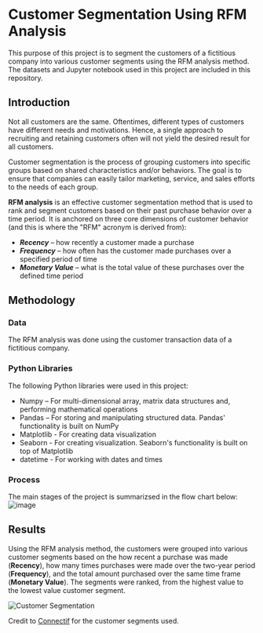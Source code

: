 # Customer Segmentation Using RFM Analysis
This purpose of this project is to segment the customers of a fictitious company into various customer segments using the RFM analysis method. The datasets and Jupyter notebook used in this project are included in this repository.
## Introduction
Not all customers are the same. Oftentimes, different types of customers have different needs and motivations. Hence, a single approach to recruiting and retaining customers often will not yield the desired result for all customers.

Customer segmentation is the process of grouping customers into specific groups based on shared characteristics and/or behaviors. The goal is to ensure that companies can easily tailor marketing, service, and sales efforts to the needs of each group.

**RFM analysis** is an effective customer segmentation method that is used to rank and segment customers based on their past purchase behavior over a time period. It is anchored on three core dimensions of customer behavior (and this is where the "RFM" acronym is derived from):
* ***Recency*** – how recently a customer made a purchase
* ***Frequency*** – how often has the customer made purchases over a specified period of time
* ***Monetary Value*** – what is the total value of these purchases over the defined time period
## Methodology
### Data
The RFM analysis was done using the customer transaction data of a fictitious company.
### Python Libraries
The following Python libraries were used in this project:
* Numpy – For multi-dimensional array, matrix data structures and, performing mathematical operations
* Pandas – For storing and manipulating structured data. Pandas' functionality is built on NumPy
* Matplotlib - For creating data visualization
* Seaborn - For creating visualization. Seaborn's functionality is built on top of Matplotlib
* datetime - For working with dates and times
### Process
The main stages of the project is summarizsed in the flow chart below:
![image](https://github.com/Mobolaji-Salawu/Customer-Segmentation-Using-RFM-Analysis/assets/80423645/dea9f756-0bd3-4fb9-ad5e-b8ec8f722685)
## Results
Using the RFM analysis method, the customers were grouped into various customer segments based on the how recent a purchase was made (**Recency**), how many times purchases were made over the two-year period (**Frequency**), and the total amount purchased over the same time frame (**Monetary Value**). The segments were ranked, from the highest value to the lowest value customer segment.

![Customer Segmentation](https://github.com/Mobolaji-Salawu/Customer-Segmentation-Using-RFM-Analysis/assets/80423645/c501feea-ce7c-4bf4-b74f-81473da389f6)

Credit to [Connectif](https://connectif.ai/en/blog/what-are-rfm-scores-and-how-to-calculate-them/) for the customer segments used.
